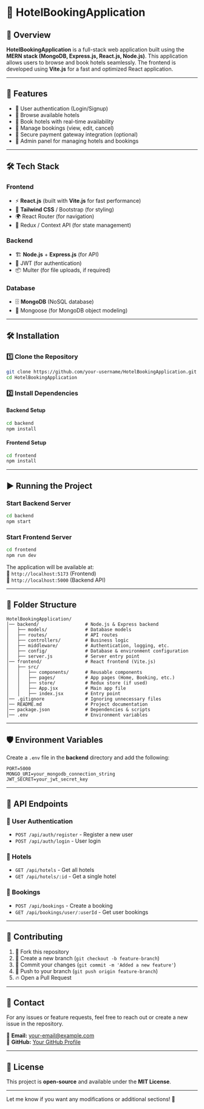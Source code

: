 # 🏨 HotelBookingApplication

## 📌 Overview  
**HotelBookingApplication** is a full-stack web application built using the **MERN stack (MongoDB, Express.js, React.js, Node.js)**. This application allows users to browse and book hotels seamlessly. The frontend is developed using **Vite.js** for a fast and optimized React application.

---

## 🚀 Features  

- 🔹 User authentication (Login/Signup)  
- 🔹 Browse available hotels  
- 🔹 Book hotels with real-time availability  
- 🔹 Manage bookings (view, edit, cancel)  
- 🔹 Secure payment gateway integration (optional)  
- 🔹 Admin panel for managing hotels and bookings  

---

## 🛠️ Tech Stack  

### Frontend  
- ⚡ **React.js** (built with **Vite.js** for fast performance)  
- 🎨 **Tailwind CSS** / Bootstrap (for styling)  
- 🌍 React Router (for navigation)  
- 🔄 Redux / Context API (for state management)  

### Backend  
- 🏗️ **Node.js** + **Express.js** (for API)  
- 🔐 JWT (for authentication)  
- 📦 Multer (for file uploads, if required)  

### Database  
- 🗄️ **MongoDB** (NoSQL database)  
- 🔄 Mongoose (for MongoDB object modeling)  

---

## 🛠️ Installation  

### 1️⃣ Clone the Repository  
```bash
git clone https://github.com/your-username/HotelBookingApplication.git
cd HotelBookingApplication
```

### 2️⃣ Install Dependencies  

#### Backend Setup  
```bash
cd backend
npm install
```

#### Frontend Setup  
```bash
cd frontend
npm install
```

---

## ▶️ Running the Project  

### Start Backend Server  
```bash
cd backend
npm start
```

### Start Frontend Server  
```bash
cd frontend
npm run dev
```

The application will be available at:  
🔗 `http://localhost:5173` (Frontend)  
🔗 `http://localhost:5000` (Backend API)

---

## 📂 Folder Structure  

```
HotelBookingApplication/
│── backend/                 # Node.js & Express backend
│   ├── models/              # Database models
│   ├── routes/              # API routes
│   ├── controllers/         # Business logic
│   ├── middleware/          # Authentication, logging, etc.
│   ├── config/              # Database & environment configuration
│   ├── server.js            # Server entry point
│── frontend/                # React frontend (Vite.js)
│   ├── src/
│   │   ├── components/      # Reusable components
│   │   ├── pages/           # App pages (Home, Booking, etc.)
│   │   ├── store/           # Redux store (if used)
│   │   ├── App.jsx          # Main app file
│   │   ├── index.jsx        # Entry point
│── .gitignore               # Ignoring unnecessary files
│── README.md                # Project documentation
│── package.json             # Dependencies & scripts
│── .env                     # Environment variables
```

---

## 🛡️ Environment Variables  

Create a `.env` file in the **backend** directory and add the following:  
```plaintext
PORT=5000
MONGO_URI=your_mongodb_connection_string
JWT_SECRET=your_jwt_secret_key
```

---

## 📜 API Endpoints  

### 🔹 User Authentication  
- `POST /api/auth/register` - Register a new user  
- `POST /api/auth/login` - User login  

### 🔹 Hotels  
- `GET /api/hotels` - Get all hotels  
- `GET /api/hotels/:id` - Get a single hotel  

### 🔹 Bookings  
- `POST /api/bookings` - Create a booking  
- `GET /api/bookings/user/:userId` - Get user bookings  

---

## 📌 Contributing  

1. 🍴 Fork this repository  
2. 🔀 Create a new branch (`git checkout -b feature-branch`)  
3. 🚀 Commit your changes (`git commit -m 'Added a new feature'`)  
4. 📌 Push to your branch (`git push origin feature-branch`)  
5. 🔥 Open a Pull Request  

---

## 📧 Contact  

For any issues or feature requests, feel free to reach out or create a new issue in the repository.  

📧 **Email:** your-email@example.com  
🔗 **GitHub:** [Your GitHub Profile](https://github.com/your-username)  

---

## 📜 License  

This project is **open-source** and available under the **MIT License**.  

---

Let me know if you want any modifications or additional sections! 🚀
